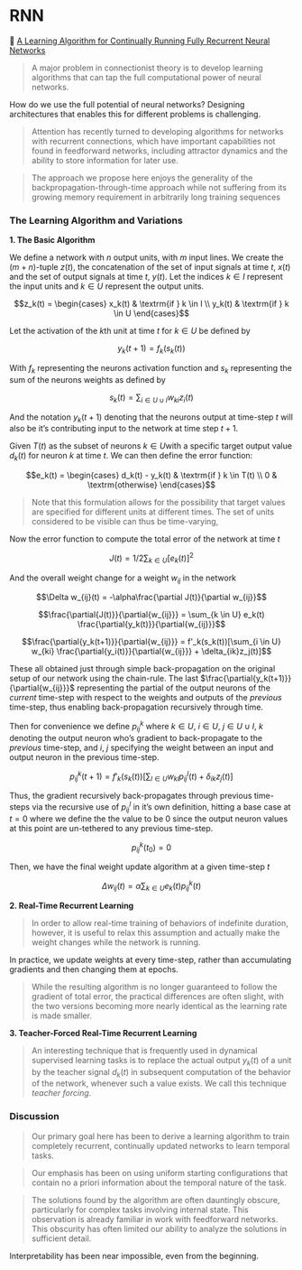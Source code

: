 # RNN

📜 [A Learning Algorithm for Continually Running Fully Recurrent Neural Networks](https://gwern.net/doc/ai/nn/rnn/1989-williams-2.pdf)

> A major problem in connectionist theory is to develop learning algorithms that can tap the full computational power of neural networks.

How do we use the full potential of neural networks? Designing architectures that enables this for different problems is challenging.

> Attention has recently turned to developing algorithms for networks with recurrent connections, which have important capabilities not found in feedforward networks, including attractor dynamics and the ability to store information for later use.

> The approach we propose here enjoys the generality of the backpropagation-through-time approach while not suffering from its growing memory requirement in arbitrarily long training sequences

### The Learning Algorithm and Variations

**1. The Basic Algorithm**

We define a network with $n$ output units, with $m$ input lines. We create the $(m + n)$-tuple $z(t)$, the concatenation of the set of input signals at time $t$, $x(t)$ and the set of output signals at time $t$, $y(t)$. Let the indices $k \in I$ represent the input units and $k \in U$ represent the output units.

```math
z_k(t) =
\begin{cases}
  x_k(t) & \textrm{if } k \in I \\
  y_k(t) & \textrm{if } k \in U
\end{cases}
```

Let the activation of the $k$th unit at time $t$ for $k \in U$ be defined by

```math
y_k(t + 1) = f_k(s_k(t))
```

With $f_k$ representing the neurons activation function and $s_k$ representing the sum of the neurons weights as defined by

```math
s_k(t) = \sum_{i \in U \cup I} w_{ki} z_i(t)
```

And the notation $y_k(t+1)$ denoting that the neurons output at time-step $t$ will also be it’s contributing input to the network at time step $t + 1$.

Given $T(t)$ as the subset of neurons $k \in U$with a specific target output value $d_k(t)$ for neuron $k$ at time $t$. We can then define the error function:

```math
e_k(t) =
\begin{cases}
  d_k(t) - y_k(t) & \textrm{if } k \in T(t) \\
  0 & \textrm{otherwise}
\end{cases}
```

> Note that this formulation allows for the possibility that target values are specified for different units at different times. The set of units considered to be visible can thus be time-varying,

Now the error function to compute the total error of the network at time $t$

```math
J(t) = 1/2 \sum_{k \in U}[e_k(t)]^2
```

And the overall weight change for a weight $w_{ij}$ in the network

```math
\Delta w_{ij}(t) = -\alpha\frac{\partial J(t)}{\partial w_{ij}}
```

```math
\frac{\partial{J(t)}}{\partial{w_{ij}}} = \sum_{k \in U} e_k(t) \frac{\partial{y_k(t)}}{\partial{w_{ij}}}
```

```math
\frac{\partial{y_k(t+1)}}{\partial{w_{ij}}} = f'_k(s_k(t))[\sum_{i \in U} w_{ki} \frac{\partial{y_i(t)}}{\partial{w_{ij}}} + \delta_{ik}z_j(t)]
```

These all obtained just through simple back-propagation on the original setup of our network using the chain-rule. The last $\frac{\partial{y_k(t+1)}}{\partial{w_{ij}}}$ representing the partial of the output neurons of the _current_ time-step with respect to the weights and outputs of the _previous_ time-step, thus enabling back-propagation recursively through time.

Then for convenience we define $p_{ij}^k$ where $k \in U$, $i \in U$, $j \in U \cup I$, $k$ denoting the output neuron who’s gradient to back-propagate to the _previous_ time-step, and $i$, $j$ specifying the weight between an input and output neuron in the previous time-step.

```math
p_{ij}^k(t+1) = f'_k(s_k(t))[\sum_{l \in U} w_{kl} p_{ij}^l(t) + \delta_{ik} z_j(t)]
```

Thus, the gradient recursively back-propagates through previous time-steps via the recursive use of $p_{ij}^l$ in it’s own definition, hitting a base case at $t = 0$ where we define the the value to be 0 since the output neuron values at this point are un-tethered to any previous time-step.

```math
p_{ij}^k(t_0) = 0
```

Then, we have the final weight update algorithm at a given time-step $t$

```math
\Delta w_{ij}(t) = \alpha \sum_{k \in U} e_k(t) p_{ij}^k (t)
```

**2. Real-Time Recurrent Learning**

> In order to allow real-time training of behaviors of indefinite duration, however, it is useful to relax this assumption and actually make the weight changes while the network is running.

In practice, we update weights at every time-step, rather than accumulating gradients and then changing them at epochs.

> While the resulting algorithm is no longer guaranteed to follow the gradient of total error, the practical differences are often slight, with the two versions becoming more nearly identical as the learning rate is made smaller.

**3. Teacher-Forced Real-Time Recurrent Learning**

> An interesting technique that is frequently used in dynamical supervised learning tasks is to replace the actual output $y_k(t)$ of a unit by the teacher signal $d_k(t)$ in subsequent computation of the behavior of the network, whenever such a value exists. We call this technique _teacher forcing_.

### Discussion

> Our primary goal here has been to derive a learning algorithm to train completely recurrent, continually updated networks to learn temporal tasks.

> Our emphasis has been on using uniform starting configurations that contain no a priori information about the temporal nature of the task.

> The solutions found by the algorithm are often dauntingly obscure, particularly for complex tasks involving internal state. This observation is already familiar in work with feedforward networks. This obscurity has often limited our ability to analyze the solutions in sufficient detail.

Interpretability has been near impossible, even from the beginning.
